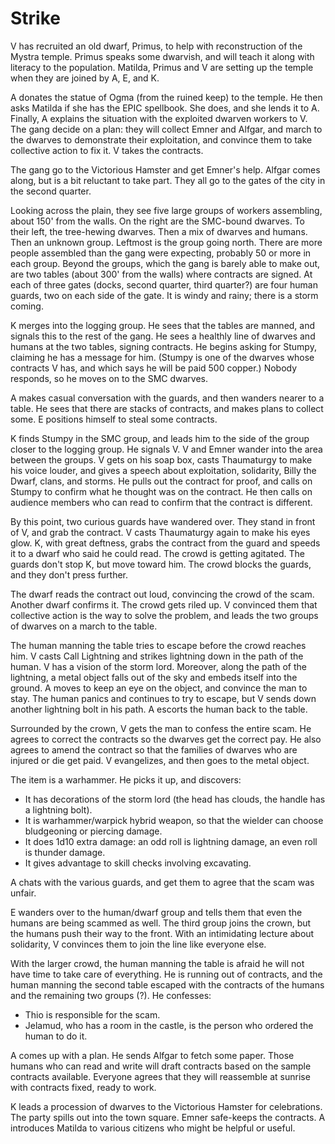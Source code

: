 # Strike

V has recruited an old dwarf, Primus, to help with reconstruction of the Mystra temple.
Primus speaks some dwarvish, and will teach it along with literacy to the population.
Matilda, Primus and V are setting up the temple when they are joined by A, E, and K.

A donates the statue of Ogma (from the ruined keep) to the temple.
He then asks Matilda if she has the EPIC spellbook.
She does, and she lends it to A.
Finally, A explains the situation with the exploited dwarven workers to V.
The gang decide on a plan:
they will collect Emner and Alfgar, and march to the dwarves to demonstrate their exploitation,
and convince them to take collective action to fix it.
V takes the contracts.

The gang go to the Victorious Hamster and get Emner's help.
Alfgar comes along, but is a bit reluctant to take part.
They all go to the gates of the city in the second quarter.

Looking across the plain, they see five large groups of workers assembling, about 150' from the walls.
On the right are the SMC-bound dwarves.
To their left, the tree-hewing dwarves.
Then a mix of dwarves and humans.
Then an unknown group.
Leftmost is the group going north.
There are more people assembled than the gang were expecting, 
probably 50 or more in each group.
Beyond the groups, which the gang is barely able to make out, are two tables (about 300' from the walls) where contracts are signed.
At each of three gates (docks, second quarter, third quarter?) are four human guards,
two on each side of the gate.
It is windy and rainy; there is a storm coming.

K merges into the logging group.
He sees that the tables are manned, and signals this to the rest of the gang.
He sees a healthly line of dwarves and humans at the two tables, signing contracts.
He begins asking for Stumpy, claiming he has a message for him.
(Stumpy is one of the dwarves whose contracts V has, and which says he will be paid 500 copper.)
Nobody responds, so he moves on to the SMC dwarves.

A makes casual conversation with the guards, and then wanders nearer to a table.
He sees that there are stacks of contracts, and makes plans to collect some.
E positions himself to steal some contracts.

K finds Stumpy in the SMC group, and leads him to the side of the group closer to the logging group.
He signals V.
V and Emner wander into the area between the groups.
V gets on his soap box, casts Thaumaturgy to make his voice louder, and gives a speech about 
exploitation, solidarity, Billy the Dwarf, clans, and storms.
He pulls out the contract for proof, and calls on Stumpy to confirm what he thought was on the contract.
He then calls on audience members who can read to confirm that the contract is different.

By this point, two curious guards have wandered over.
They stand in front of V, and grab the contract.
V casts Thaumaturgy again to make his eyes glow.
K, with great deftness, grabs the contract from the guard and speeds it to a dwarf who said he could read.
The crowd is getting agitated.
The guards don't stop K, but move toward him.
The crowd blocks the guards, and they don't press further.

The dwarf reads the contract out loud, convincing the crowd of the scam.
Another dwarf confirms it.
The crowd gets riled up.
V convinced them that collective action is the way to solve the problem,
and leads the two groups of dwarves on a march to the table.

The human manning the table tries to escape before the crowd reaches him.
V casts Call Lightning and strikes lightning down in the path of the human.
V has a vision of the storm lord.
Moreover, along the path of the lightning, a metal object falls out of the sky and embeds itself into the ground.
A moves to keep an eye on the object, and convince the man to stay.
The human panics and continues to try to escape,
but V sends down another lightning bolt in his path.
A escorts the human back to the table.

Surrounded by the crown, V gets the man to confess the entire scam.
He agrees to correct the contracts so the dwarves get the correct pay.
He also agrees to amend the contract so that the families of dwarves who are injured or die
get paid.
V evangelizes, and then goes to the metal object. 

The item is a warhammer.  He picks it up, and discovers:
- It has decorations of the storm lord (the head has clouds, the handle has a lightning bolt).
- It is warhammer/warpick hybrid weapon, so that the wielder can choose bludgeoning or piercing damage.
- It does 1d10 extra damage: an odd roll is lightning damage, an even roll is thunder damage.
- It gives advantage to skill checks involving excavating.

A chats with the various guards, and get them to agree that the scam was unfair.

E wanders over to the human/dwarf group and tells them that even the humans are being scammed as well.
The third group joins the crown, but the humans push their way to the front.
With an intimidating lecture about solidarity,
V convinces them to join the line like everyone else.

With the larger crowd, the human manning the table is afraid he will not have time to take care of everything.
He is running out of contracts, and
the human manning the second table escaped with the contracts of the humans and the remaining two groups (?).
He confesses:
- Thio is responsible for the scam.
- Jelamud, who has a room in the castle, is the person who ordered the human to do it.

A comes up with a plan.
He sends Alfgar to fetch some paper.
Those humans who can read and write
will draft contracts based on the sample contracts available.
Everyone agrees that they will reassemble at sunrise with contracts fixed, ready to work.

K leads a procession of dwarves to the Victorious Hamster for celebrations.
The party spills out into the town square.
Emner safe-keeps the contracts.
A introduces Matilda to various citizens who might be helpful or useful.



